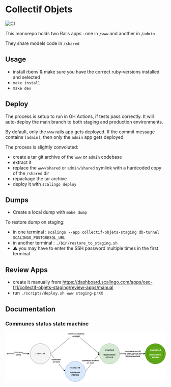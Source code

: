 # Collectif Objets

![CI](https://github.com/adipasquale/collectif-objets/actions/workflows/ci.yml/badge.svg)

This monorepo holds two Rails apps : one in `/www` and another in `/admin`

They share models code in `/shared`

## Usage

- install rbenv & make sure you have the correct ruby-versions installed and selected
- `make install`
- `make dev`

## Deploy

The process is setup to run in GH Actions, if tests pass correctly. It will auto-deploy the main branch to both staging and production environments.

By default, only the `www` rails app gets deployed. If the commit message contains `[admin]`, then only the `admin` app gets deployed.

The process is slightly convoluted:

- create a tar git archive of the `www` or `admin` codebase
- extract it
- replace the `www/shared` or `admin/shared` symlink with a hardcoded copy of the `/shared` dir
- repackage the tar archive
- deploy it with `scalingo deploy`


## Dumps

- Create a local dump with `make dump`

To restore dump on staging:

- in one terminal : `scalingo --app collectif-objets-staging db-tunnel SCALINGO_POSTGRESQL_URL`
- in another terminal : `./bin/restore_to_staging.sh`
- ⚠️ you may have to enter the SSH password multiple times in the first terminal

## Review Apps

- create it manually from https://dashboard.scalingo.com/apps/osc-fr1/collectif-objets-staging/review-apps/manual
- run `./scripts/deploy.sh www staging-prXX`

## Documentation

### Communes status state machine

![](doc/communes%20status%20diagram.png)
